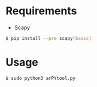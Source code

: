 # Requirements
- Scapy
```bash
$ pip install --pre scapy[basic]
```
# Usage
```
$ sudo python3 arPYtool.py
```
